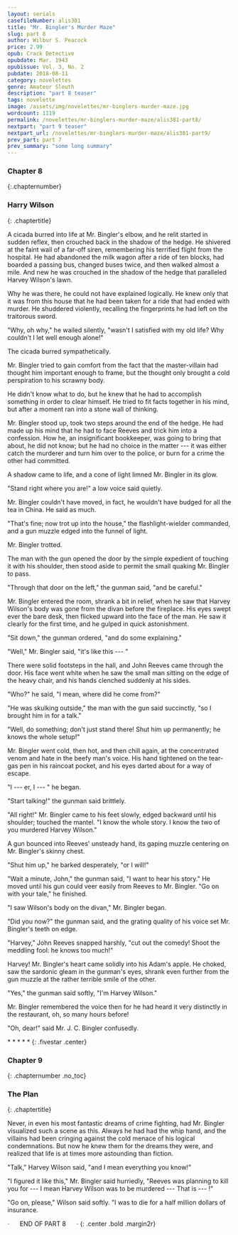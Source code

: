 ```yaml
---
layout: serials
casefileNumber: alis381
title: "Mr. Bingler's Murder Maze"
slug: part 8
author: Wilbur S. Peacock
price: 2.99
opub: Crack Detective
opubdate: Mar. 1943
opubissue: Vol. 3, No. 2
pubdate: 2018-08-11 
category: novelettes 
genre: Amateur Sleuth
description: "part 8 teaser"
tags: novelette 
image: /assets/img/novelettes/mr-binglers-murder-maze.jpg
wordcount: 1119
permalink: /novelettes/mr-binglers-murder-maze/alis381-part8/
nextpart: "part 9 teaser"
nextpart_url: /novelettes/mr-binglers-murder-maze/alis381-part9/
prev_part: part 7
prev_summary: "some long summary"
---
```


### Chapter 8
{:.chapternumber}

### Harry Wilson
{: .chaptertitle}

A cicada burred into life at Mr. Bingler's elbow, and he relit started in sudden reflex, then crouched back in the shadow of the hedge. He shivered at the faint wail of a far-off siren, remembering his terrified flight from the hospital. He had abandoned the milk wagon after a ride of ten blocks, had boarded a passing bus, changed buses twice, and then walked almost a mile. And new he was crouched in the shadow of the hedge that paralleled Harvey Wilson's lawn.

Why he was there, he could not have explained logically. He knew only that it was from this house that he had been taken for a ride that had ended with murder. He shuddered violently, recalling the fingerprints he had left on the traitorous sword.

"Why, oh why," he wailed silently, "wasn't I satisfied with my old life? Why couldn't I let well enough alone!"

The cicada burred sympathetically.

Mr. Bingler tried to gain comfort from the fact that the master-villain had thought him important enough to frame, but the thought only brought a cold perspiration to his scrawny body.

He didn't know what to do, but he knew that he had to accomplish something in order to clear himself. He tried to fit facts together in his mind, but after a moment ran into a stone wall of thinking.

Mr. Bingler stood up, took two steps around the end of the hedge. He had made up his mind that he had to face Reeves and trick him into a confession. How he, an insignificant bookkeeper, was going to bring that about, he did not know; but he had no choice in the matter --- it was either catch the murderer and turn him over to the police, or burn for a crime the other had committed.

A shadow came to life, and a cone of light limned Mr. Bingler in its glow.

"Stand right where you are!" a low voice said quietly.

Mr. Bingler couldn't have moved, in fact, he wouldn't have budged for all the tea in China. He said as much.

"That's fine; now trot up into the house," the flashlight-wielder commanded, and a gun muzzle edged into the funnel of light.

Mr. Bingler trotted.

The man with the gun opened the door by the simple expedient of touching it with his shoulder, then stood aside to permit the small quaking Mr. Bingler to pass.

"Through that door on the left," the gunman said, "and be careful."

Mr. Bingler entered the room, shrank a bit in relief, when he saw that Harvey Wilson's body was gone from the divan before the fireplace. His eyes swept ever the bare desk, then flicked upward into the face of the man. He saw it clearly for the first time, and he gulped in quick astonishment.

"Sit down," the gunman ordered, "and do some explaining."

"Well," Mr. Bingler said, "it's like this --- "

There were solid footsteps in the hall, and John Reeves came through the door. His face went white when he saw the small man sitting on the edge of the heavy chair, and his hands clenched suddenly at his sides.

"Who?" he said, "I mean, where did he come from?"

"He was skulking outside," the man with the gun said succinctly, "so I brought him in for a talk."

"Well, do something; don't just stand there! Shut him up permanently; he knows the whole setup!"

Mr. Bingler went cold, then hot, and then chill again, at the concentrated venom and hate in the beefy man's voice. His hand tightened on the tear-gas pen in his raincoat pocket, and his eyes darted about for a way of escape.

"I --- er, I --- " he began.

"Start talking!" the gunman said brittlely.

"All right!" Mr. Bingler came to his feet slowly, edged backward until his shoulder; touched the mantel. "I know the whole story. I know the two of you murdered Harvey Wilson."

A gun bounced into Reeves' unsteady hand, its gaping muzzle centering on Mr. Bingler's skinny chest.

"Shut him up," he barked desperately, "or I will!"

"Wait a minute, John," the gunman said, "I want to hear his story." He moved until his gun could veer easily from Reeves to Mr. Bingler. "Go on with your tale," he finished.

"I saw Wilson's body on the divan," Mr. Bingler began.

"Did you now?" the gunman said, and the grating quality of his voice set Mr. Bingler's teeth on edge.

"Harvey," John Reeves snapped harshly, "cut out the comedy! Shoot the meddling fool: he knows too much!"

Harvey! Mr. Bingler's heart came solidly into his Adam's apple. He choked, saw the sardonic gleam in the gunman's eyes, shrank even further from the gun muzzle at the rather terrible smile of the other.

"Yes," the gunman said softly, "I'm Harvey Wilson."

Mr. Bingler remembered the voice then for he had heard it very distinctly in the restaurant, oh, so many hours before!

"Oh, dear!" said Mr. J. C. Bingler confusedly.

\*   \*   \*   \*   \*
{: .fivestar .center}

### Chapter 9
{: .chapternumber .no_toc}

### The Plan
{: .chaptertitle}

Never, in even his most fantastic dreams of crime fighting, had Mr. Bingler visualized such a scene as this. Always he had had the whip hand, and the villains had been cringing against the cold menace of his logical condemnations. But now he knew them for the dreams they were, and realized that life is at times more astounding than fiction.

"Talk," Harvey Wilson said, "and I mean everything you know!"

"I figured it like this," Mr. Bingler said hurriedly, "Reeves was planning to kill you for --- I mean Harvey Wilson was to be murdered --- That is --- !"

"Go on, please," Wilson said softly. "I was to die for a half million dollars of insurance.

&middot;&nbsp;&nbsp;&nbsp;&nbsp;&nbsp;&nbsp;END OF PART 8&nbsp;&nbsp;&nbsp;&nbsp;&nbsp;&nbsp;&middot;
{: .center .bold .margin2r}